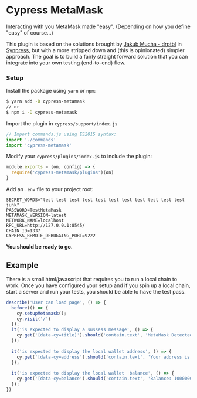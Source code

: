 # Cypress MetaMask

Interacting with you MetaMask made "easy". (Depending on how you define "easy" of course...)

This plugin is based on the solutions brought by [Jakub Mucha - drptbl](https://github.com/drptbl) in [Synpress](https://github.com/Synthetixio/synpress), but with a more stripped down and (this is opinionated) simpler approach. The goal is to build a fairly straight forward solution that you can integrate into your own testing (end-to-end) flow.

### Setup

Install the package using `yarn` or `npm`:

```bash
$ yarn add -D cypress-metamask
// or 
$ npm i -D cypress-metamask
```

Import the plugin in `cypress/support/index.js` 

```js
// Import commands.js using ES2015 syntax:
import './commands'
import 'cypress-metamask'
```

Modify your `cypress/plugins/index.js` to include the plugin:

```js
module.exports = (on, config) => {
  require('cypress-metamask/plugins')(on)
}
```

Add an `.env` file to your project root:

```
SECRET_WORDS="test test test test test test test test test test test junk"
PASSWORD=TestMetaMask
METAMASK_VERSION=latest 
NETWORK_NAME=localhost 
RPC_URL=http://127.0.0.1:8545/ 
CHAIN_ID=1337
CYPRESS_REMOTE_DEBUGGING_PORT=9222
```

**You should be ready to go.** 

## Example

There is a small html/javascript that requires you to run a local chain to work. Once you have configured your setup and if you spin up a local chain, start a server and run your tests, you should be able to have the test pass.

```js
describe('User can load page', () => {
  before(() => {
    cy.setupMetamask();
    cy.visit('/')
  });
  it('is expected to display a sussess message', () => {
    cy.get('[data-cy=title]').should('contain.text', 'MetaMask Detected')
  });
  
  it('is expected to display the local wallet address', () => {
    cy.get('[data-cy=address').should('contain.text', 'Your address is: 0xf39fd6e51aad88f6f4ce6ab8827279cfffb92266')
  });
  
  it('is expected to display the local wallet  balance', () => {
    cy.get('[data-cy=balance').should('contain.text', 'Balance: 10000000000000000000000')
  });
})
```



